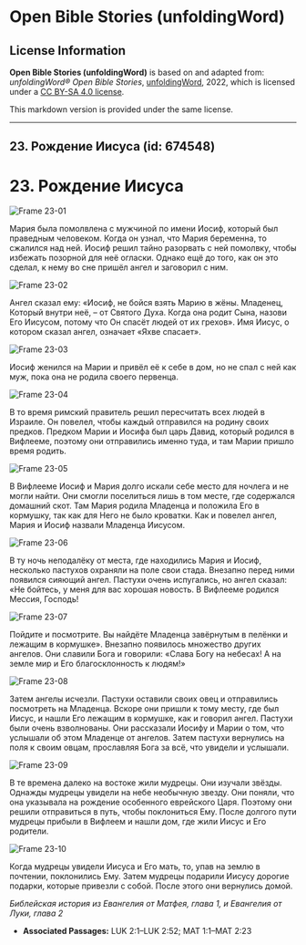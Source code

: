 # Open Bible Stories (unfoldingWord)

## License Information

**Open Bible Stories (unfoldingWord)** is based on and adapted from: _unfoldingWord® Open Bible Stories_, [unfoldingWord](https://unfoldingword.org/utw), 2022, which is licensed under a [CC BY-SA 4.0 license](https://creativecommons.org/licenses/by-sa/4.0/legalcode.en).

This markdown version is provided under the same license.



--------------------------------

## 23. Рождение Иисуса (id: 674548)

23\. Рождение Иисуса
====================

![Frame 23-01](https://cdn.door43.org/obs/jpg/360px/obs-en-23-01.jpg)

Мария была помолвлена с мужчиной по имени Иосиф, который был праведным человеком. Когда он узнал, что Мария беременна, то сжалился над ней. Иосиф решил тайно разорвать с ней помолвку, чтобы избежать позорной для неё огласки. Однако ещё до того, как он это сделал, к нему во сне пришёл ангел и заговорил с ним.

![Frame 23-02](https://cdn.door43.org/obs/jpg/360px/obs-en-23-02.jpg)

Ангел сказал ему: «Иосиф, не бойся взять Марию в жёны. Младенец, Который внутри неё, – от Святого Духа. Когда она родит Сына, назови Его Иисусом, потому что Он спасёт людей от их грехов». Имя Иисус, о котором сказал ангел, означает «Яхве спасает».

![Frame 23-03](https://cdn.door43.org/obs/jpg/360px/obs-en-23-03.jpg)

Иосиф женился на Марии и привёл её к себе в дом, но не спал с ней как муж, пока она не родила своего первенца.

![Frame 23-04](https://cdn.door43.org/obs/jpg/360px/obs-en-23-04.jpg)

В то время римский правитель решил пересчитать всех людей в Израиле. Он повелел, чтобы каждый отправился на родину своих предков. Предком Марии и Иосифа был царь Давид, который родился в Вифлееме, поэтому они отправились именно туда, и там Марии пришло время родить.

![Frame 23-05](https://cdn.door43.org/obs/jpg/360px/obs-en-23-05.jpg)

В Вифлееме Иосиф и Мария долго искали себе место для ночлега и не могли найти. Они смогли поселиться лишь в том месте, где содержался домашний скот. Там Мария родила Младенца и положила Его в кормушку, так как для Него не было кроватки. Как и повелел ангел, Мария и Иосиф назвали Младенца Иисусом.

![Frame 23-06](https://cdn.door43.org/obs/jpg/360px/obs-en-23-06.jpg)

В ту ночь неподалёку от места, где находились Мария и Иосиф, несколько пастухов охраняли на поле свои стада. Внезапно перед ними появился сияющий ангел. Пастухи очень испугались, но ангел сказал: «Не бойтесь, у меня для вас хорошая новость. В Вифлееме родился Мессия, Господь!

![Frame 23-07](https://cdn.door43.org/obs/jpg/360px/obs-en-23-07.jpg)

Пойдите и посмотрите. Вы найдёте Младенца завёрнутым в пелёнки и лежащим в кормушке». Внезапно появилось множество других ангелов. Они славили Бога и говорили: «Слава Богу на небесах! А на земле мир и Его благосклонность к людям!»

![Frame 23-08](https://cdn.door43.org/obs/jpg/360px/obs-en-23-08.jpg)

Затем ангелы исчезли. Пастухи оставили своих овец и отправились посмотреть на Младенца. Вскоре они пришли к тому месту, где был Иисус, и нашли Его лежащим в кормушке, как и говорил ангел. Пастухи были очень взволнованы. Они рассказали Иосифу и Марии о том, что услышали об этом Младенце от ангелов. Затем пастухи вернулись на поля к своим овцам, прославляя Бога за всё, что увидели и услышали.

![Frame 23-09](https://cdn.door43.org/obs/jpg/360px/obs-en-23-09.jpg)

В те времена далеко на востоке жили мудрецы. Они изучали звёзды. Однажды мудрецы увидели на небе необычную звезду. Они поняли, что она указывала на рождение особенного еврейского Царя. Поэтому они решили отправиться в путь, чтобы поклониться Ему. После долгого пути мудрецы прибыли в Вифлеем и нашли дом, где жили Иисус и Его родители.

![Frame 23-10](https://cdn.door43.org/obs/jpg/360px/obs-en-23-10.jpg)

Когда мудрецы увидели Иисуса и Его мать, то, упав на землю в почтении, поклонились Ему. Затем мудрецы подарили Иисусу дорогие подарки, которые привезли с собой. После этого они вернулись домой.

*Библейская история из Евангелия от Матфея, глава 1, и Евангелия от Луки, глава 2*

* **Associated Passages:** LUK 2:1–LUK 2:52; MAT 1:1–MAT 2:23

